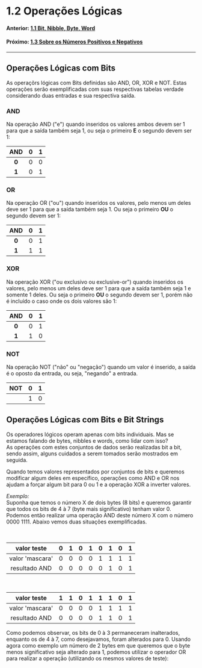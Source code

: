 <link rel="stylesheet" href="css/style.css">

# 1.2 Operações Lógicas 


#### Anterior: [1.1 Bit, Nibble, Byte, Word](./estruturas.md)
#### Próximo: [1.3 Sobre os Números Positivos e Negativos](./signed_unsigned.md)

---

## Operações Lógicas com Bits

As operaçõrs lógicas com Bits definidas são AND, OR, XOR e NOT. Estas operações serão exemplificadas com suas respectivas tabelas verdade considerando duas entradas e sua respectiva saída.

### AND
Na operação AND ("e") quando inseridos os valores ambos devem ser 1 para que a saída também seja 1, ou seja o primeiro **E** o segundo devem ser 1:  
  
|AND|0|1|
|:---:|:---:|:---:|
|**0**|0|0|
|**1**|0|1|

### OR
Na operação OR ("ou") quando inseridos os valores, pelo menos um deles deve ser 1 para que a saída também seja 1. Ou seja o primeiro **OU** o segundo devem ser 1:  
  
|AND|0|1|
|:---:|:---:|:---:|
|**0**|0|1|
|**1**|1|1|


### XOR
Na operação XOR ("ou exclusivo ou exclusive-or") quando inseridos os valores, pelo menos um deles deve ser 1 para que a saída também seja 1 e somente 1 deles. Ou seja o primeiro **OU** o segundo devem ser 1, porém não é incluído o caso onde os dois valores são 1:  
  
|AND|0|1|
|:---:|:---:|:---:|
|**0**|0|1|
|**1**|1|0|

### NOT
Na operação NOT ("não" ou "negação") quando um valor é inserido, a saída é o oposto da entrada, ou seja, "negando" a entrada.
  
|NOT|0|1|
|:---:|:---:|:---:|
||1|0|

## Operações Lógicas com Bits e Bit Strings

Os operadores lógicos operam apenas com bits individuais. Mas se estamos falando de bytes, nibbles e words, como lidar com isso?  
As operações com estes conjuntos de dados serão realizadas bit a bit, sendo assim, alguns cuidados a serem tomados serão mostrados em seguida.  

Quando temos valores representados por conjuntos de bits e queremos modificar algum deles em específico, operações como AND e OR nos ajudam a forçar algum bit para 0 ou 1 e a operação XOR a inverter valores.  

*Exemplo:*  
Suponha que temos o número X de dois bytes (8 bits) e queremos garantir que todos os bits de 4 à 7 (byte mais significativo) tenham valor 0. Podemos então realizar uma operação AND deste número X com o número 0000 1111. Abaixo vemos duas situações exemplificadas.  

<br />

|valor teste|0|1|0|1|0|1|0|1|
|:-:|:-:|:-:|:-:|:-:|:-:|:-:|:-:|:-:|
|valor 'mascara'|0|0|0|0|1|1|1|1|
|resultado AND|0|0|0|0|0|1|0|1|  

<br />  

|valor teste|1|1|0|1|1|1|0|1|
|:-:|:-:|:-:|:-:|:-:|:-:|:-:|:-:|:-:|
|valor 'mascara'|0|0|0|0|1|1|1|1|
|resultado AND|0|0|0|0|1|1|0|1|

Como podemos observar, os bits de 0 à 3 permaneceram inalterados, enquanto os de 4 à 7, como desejavamos, foram alterados para 0. Usando agora como exemplo um número de 2 bytes em que queremos que o byte menos significativo seja alterado para 1, podemos utilizar o operador OR para realizar a operação (utilizando os mesmos valores de teste):  

